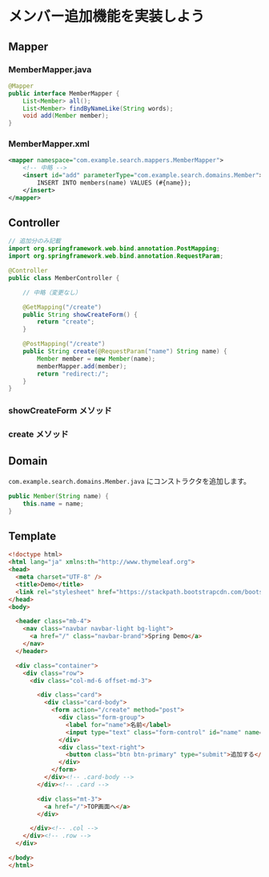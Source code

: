 # メンバー追加機能を実装しよう

## Mapper

### MemberMapper.java

```java
@Mapper
public interface MemberMapper {
    List<Member> all();
    List<Member> findByNameLike(String words);
    void add(Member member);
}
```

### MemberMapper.xml

```xml
<mapper namespace="com.example.search.mappers.MemberMapper">
    <!-- 中略 -->
    <insert id="add" parameterType="com.example.search.domains.Member">
        INSERT INTO members(name) VALUES (#{name});
    </insert>
</mapper>
```

## Controller

```java
// 追加分のみ記載
import org.springframework.web.bind.annotation.PostMapping;
import org.springframework.web.bind.annotation.RequestParam;

@Controller
public class MemberController {

    // 中略（変更なし）

    @GetMapping("/create")
    public String showCreateForm() {
        return "create";
    }

    @PostMapping("/create")
    public String create(@RequestParam("name") String name) {
        Member member = new Member(name);
        memberMapper.add(member);
        return "redirect:/";
    }
}
```

### showCreateForm メソッド

### create メソッド

## Domain

```com.example.search.domains.Member.java``` にコンストラクタを追加します。

```java
public Member(String name) {
    this.name = name;
}
```

## Template

```html
<!doctype html>
<html lang="ja" xmlns:th="http://www.thymeleaf.org">
<head>
  <meta charset="UTF-8" />
  <title>Demo</title>
  <link rel="stylesheet" href="https://stackpath.bootstrapcdn.com/bootstrap/4.1.0/css/bootstrap.min.css" />
</head>
<body>

  <header class="mb-4">
    <nav class="navbar navbar-light bg-light">
      <a href="/" class="navbar-brand">Spring Demo</a>
    </nav>
  </header>

  <div class="container">
    <div class="row">
      <div class="col-md-6 offset-md-3">

        <div class="card">
          <div class="card-body">
            <form action="/create" method="post">
              <div class="form-group">
                <label for="name">名前</label>
                <input type="text" class="form-control" id="name" name="name" required />
              </div>
              <div class="text-right">
                <button class="btn btn-primary" type="submit">追加する</button>
              </div>
            </form>
          </div><!-- .card-body -->
        </div><!-- .card -->

        <div class="mt-3">
          <a href="/">TOP画面へ</a>
        </div>

      </div><!-- .col -->
    </div><!-- .row -->
  </div>

</body>
</html>
```